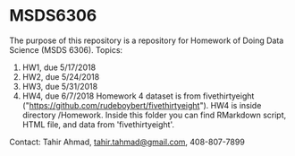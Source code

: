# MSDS6306
The purpose of this repository is a repository for Homework of Doing Data Science (MSDS 6306).
Topics:
1) HW1, due 5/17/2018
2) HW2, due 5/24/2018
3) HW3, due 5/31/2018
4) HW4, due 6/7/2018
Homework 4 dataset is from fivethirtyeight ("https://github.com/rudeboybert/fivethirtyeight"). HW4 is inside directory /Homework. Inside this folder you can find RMarkdown script, HTML file, and data from 'fivethirtyeight'. 

Contact: Tahir Ahmad, tahir.tahmad@gmail.com, 408-807-7899

